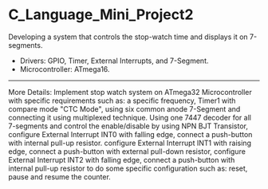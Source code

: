# C_Language_Mini_Project2
 Developing a system that controls the stop-watch time and displays it on 7-segments.
- Drivers: GPIO, Timer, External Interrupts, and 7-Segment.
- Microcontroller: ATmega16.
 ----------------------------
 
 More Details:
 Implement stop watch system on ATmega32 Microcontroller with specific requirements such as: a specific frequency, Timer1 with compare mode "CTC Mode", using six common anode 7-Segment and connecting it using multiplexed technique. Using one 7447 decoder for all 7-segments and control the enable/disable by using NPN BJT Transistor, configure External Interrupt INT0 with falling edge, connect a push-button with internal pull-up resistor. configure External Interrupt INT1 with raising edge, connect a push-button with external pull-down resistor, configure External Interrupt INT2 with falling edge, connect a push-button with internal pull-up resistor to do some specific configuration such as: reset, pause and resume the counter.  
